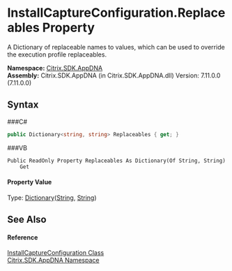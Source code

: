 # InstallCaptureConfiguration.Replaceables Property 
 

A Dictionary of replaceable names to values, which can be used to override the execution profile replaceables.

**Namespace:**&nbsp;<a href="N_Citrix_SDK_AppDNA">Citrix.SDK.AppDNA</a><br />**Assembly:**&nbsp;Citrix.SDK.AppDNA (in Citrix.SDK.AppDNA.dll) Version: 7.11.0.0 (7.11.0.0)

## Syntax

###C#
```csharp
public Dictionary<string, string> Replaceables { get; }
```

###VB
```vbnet
Public ReadOnly Property Replaceables As Dictionary(Of String, String)
	Get
```


#### Property Value
Type: <a href="http://msdn2.microsoft.com/en-us/library/xfhwa508" target="_blank">Dictionary</a>(<a href="http://msdn2.microsoft.com/en-us/library/s1wwdcbf" target="_blank">String</a>, <a href="http://msdn2.microsoft.com/en-us/library/s1wwdcbf" target="_blank">String</a>)

## See Also


#### Reference
<a href="T_Citrix_SDK_AppDNA_InstallCaptureConfiguration">InstallCaptureConfiguration Class</a><br /><a href="N_Citrix_SDK_AppDNA">Citrix.SDK.AppDNA Namespace</a><br />
